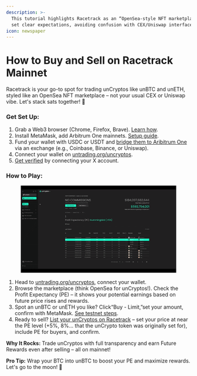 ```yaml
---
description: >-
  This tutorial highlights Racetrack as an “OpenSea-style NFT marketplace” to
  set clear expectations, avoiding confusion with CEX/Uniswap interfaces.
icon: newspaper
---
```


# How to Buy and Sell on Racetrack Mainnet

Racetrack is your go-to spot for trading unCryptos like unBTC and unETH, styled like an OpenSea NFT marketplace – not your usual CEX or Uniswap vibe. Let's stack sats together! 🚀

### Get Set Up:

1. Grab a Web3 browser (Chrome, Firefox, Brave). [Learn how](https://www.youtube.com/watch?v=2QR11oDukn4).&#x20;
2. Install MetaMask, add Arbitrum One mainnets. [Setup guide](https://www.youtube.com/watch?v=9o5g5lziq0c).&#x20;
3. Fund your wallet with USDC or USDT and [bridge them to Aribitrum One](how-to-bridge-an-erc-20-token-to-arbitrum.md) via an exchange (e.g., Coinbase, Binance, or Uniswap).&#x20;
4. Connect your wallet on [untrading.org/uncryptos](http://untrading.org/uncryptos).
5. [Get verified](https://docs.untrading.org/tutorials/registering-and-being-verified-on-untrading.org) by connecting your X account.

### How to Play:

<figure><img src="../.gitbook/assets/Untrading Racetrack Onboarding.gif" alt=""><figcaption></figcaption></figure>

1. Head to [untrading.org/uncryptos](https://untrading.org/uncryptos), connect your wallet.&#x20;
2. Browse the marketplace (think OpenSea for unCryptos!). Check the Profit Expectancy (PE) – it shows your potential earnings based on future price rises and rewards.&#x20;
3. Spot an unBTC or unETH you like? Click“Buy - Limit,”set your amount, confirm with MetaMask. [See testnet steps](https://docs.untrading.org/tutorials/how-to-buy-and-sell-uncryptos-on-untrading.org-testnet).&#x20;
4. Ready to sell? [List your unCryptos on Racetrack](https://docs.untrading.org/tutorials/how-to-buy-and-sell-uncryptos-on-untrading.org-testnet#step-4-list-sell-and-make-changes-to-unbtc-uneth-unsol-unlink-ununi-and-un-offerings) – set your price at near the PE level (+5%, 8%... that the unCrypto token was originally set for), include PE for buyers, and confirm.&#x20;

**Why It Rocks:** Trade unCryptos with full transparency and earn Future Rewards even after selling – all on mainnet!

**Pro Tip:** Wrap your BTC into unBTC to boost your PE and maximize rewards. Let's go to the moon! 🌙
